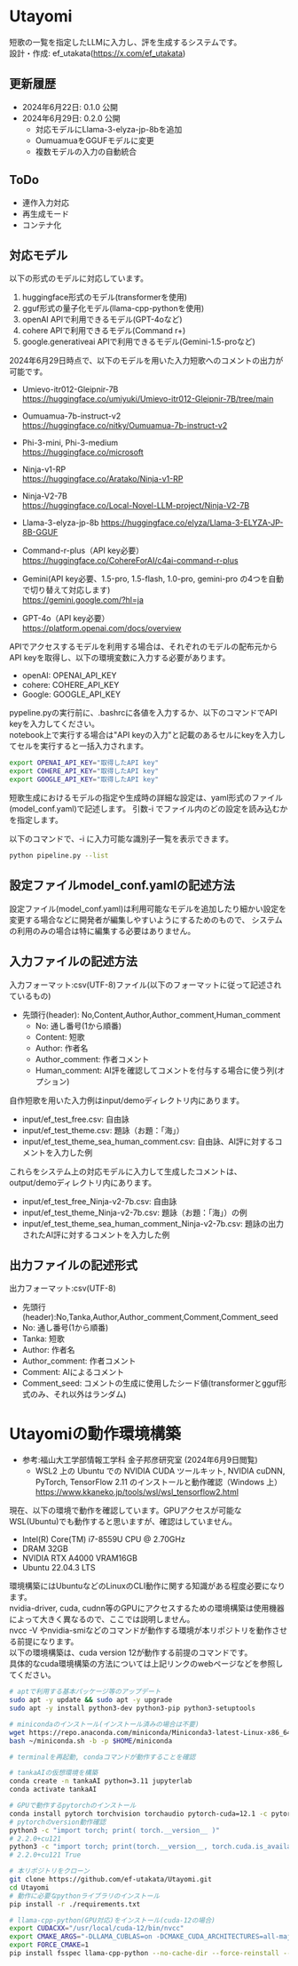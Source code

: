 # Utayomi
短歌の一覧を指定したLLMに入力し、評を生成するシステムです。  
設計・作成: ef_utakata(https://x.com/ef_utakata)

## 更新履歴
* 2024年6月22日: 0.1.0 公開
* 2024年6月29日: 0.2.0 公開
    * 対応モデルにLlama-3-elyza-jp-8bを追加
    * OumuamuaをGGUFモデルに変更
    * 複数モデルの入力の自動統合

## ToDo
* 連作入力対応
* 再生成モード
* コンテナ化

## 対応モデル
以下の形式のモデルに対応しています。
1. huggingface形式のモデル(transformerを使用)
2. gguf形式の量子化モデル(llama-cpp-pythonを使用)
3. openAI APIで利用できるモデル(GPT-4oなど)
4. cohere APIで利用できるモデル(Command r+)
5. google.generativeai APIで利用できるモデル(Gemini-1.5-proなど)

2024年6月29日時点で、以下のモデルを用いた入力短歌へのコメントの出力が可能です。

* Umievo-itr012-Gleipnir-7B  
https://huggingface.co/umiyuki/Umievo-itr012-Gleipnir-7B/tree/main

* Oumuamua-7b-instruct-v2  
https://huggingface.co/nitky/Oumuamua-7b-instruct-v2

* Phi-3-mini, Phi-3-medium  
https://huggingface.co/microsoft

* Ninja-v1-RP  
https://huggingface.co/Aratako/Ninja-v1-RP

* Ninja-V2-7B  
https://huggingface.co/Local-Novel-LLM-project/Ninja-V2-7B

* Llama-3-elyza-jp-8b
https://huggingface.co/elyza/Llama-3-ELYZA-JP-8B-GGUF

* Command-r-plus（API key必要）  
https://huggingface.co/CohereForAI/c4ai-command-r-plus

* Gemini(API key必要、1.5-pro, 1.5-flash, 1.0-pro, gemini-pro の4つを自動で切り替えて対応します)  
https://gemini.google.com/?hl=ja

* GPT-4o（API key必要）  
https://platform.openai.com/docs/overview

APIでアクセスするモデルを利用する場合は、それぞれのモデルの配布元からAPI keyを取得し、以下の環境変数に入力する必要があります。
* openAI: OPENAI_API_KEY
* cohere: COHERE_API_KEY
* Google: GOOGLE_API_KEY

pypeline.pyの実行前に、.bashrcに各値を入力するか、以下のコマンドでAPI keyを入力してください。  
notebook上で実行する場合は"API keyの入力"と記載のあるセルにkeyを入力してセルを実行すると一括入力されます。

```bash
export OPENAI_API_KEY="取得したAPI key"
export COHERE_API_KEY="取得したAPI key"
export GOOGLE_API_KEY="取得したAPI key"
```

短歌生成におけるモデルの指定や生成時の詳細な設定は、yaml形式のファイル(model_conf.yaml)で記述します。
引数-i でファイル内のどの設定を読み込むかを指定します。

以下のコマンドで、-i に入力可能な識別子一覧を表示できます。

```bash
python pipeline.py --list 
```

## 設定ファイルmodel_conf.yamlの記述方法
設定ファイル(model_conf.yaml)は利用可能なモデルを追加したり細かい設定を変更する場合などに開発者が編集しやすいようにするためのもので、
システムの利用のみの場合は特に編集する必要はありません。

## 入力ファイルの記述方法
入力フォーマット:csv(UTF-8)ファイル(以下のフォーマットに従って記述されているもの)
* 先頭行(header): No,Content,Author,Author_comment,Human_comment
    * No: 通し番号(1から順番)
    * Content: 短歌
    * Author: 作者名
    * Author_comment: 作者コメント
    * Human_comment: AI評を確認してコメントを付与する場合に使う列(オプション)

自作短歌を用いた入力例はinput/demoディレクトリ内にあります。

* input/ef_test_free.csv: 自由詠
* input/ef_test_theme.csv: 題詠（お題：「海」）
* input/ef_test_theme_sea_human_comment.csv: 自由詠、AI評に対するコメントを入力した例

これらをシステム上の対応モデルに入力して生成したコメントは、output/demoディレクトリ内にあります。

* input/ef_test_free_Ninja-v2-7b.csv: 自由詠
* input/ef_test_theme_Ninja-v2-7b.csv: 題詠（お題：「海」）の例
* input/ef_test_theme_sea_human_comment_Ninja-v2-7b.csv: 題詠の出力されたAI評に対するコメントを入力した例

## 出力ファイルの記述形式
出力フォーマット:csv(UTF-8)
* 先頭行(header):No,Tanka,Author,Author_comment,Comment,Comment_seed
* No: 通し番号(1から順番)
* Tanka: 短歌
* Author: 作者名
* Author_comment: 作者コメント
* Comment: AIによるコメント
* Comment_seed: コメントの生成に使用したシード値(transformerとgguf形式のみ、それ以外はランダム)

# Utayomiの動作環境構築
* 参考:福山大工学部情報工学科 金子邦彦研究室 (2024年6月9日閲覧)  
    * WSL2 上の Ubuntu での NVIDIA CUDA ツールキット, NVIDIA cuDNN, PyTorch, TensorFlow 2.11 のインストールと動作確認（Windows 上）   
        https://www.kkaneko.jp/tools/wsl/wsl_tensorflow2.html  

現在、以下の環境で動作を確認しています。GPUアクセスが可能なWSL(Ubuntu)でも動作すると思いますが、確認はしていません。
* Intel(R) Core(TM) i7-8559U CPU @ 2.70GHz
* DRAM 32GB
* NVIDIA RTX A4000 VRAM16GB
* Ubuntu 22.04.3 LTS

環境構築にはUbuntuなどのLinuxのCLI動作に関する知識がある程度必要になります。  
nvidia-driver, cuda, cudnn等のGPUにアクセスするための環境構築は使用機器によって大きく異なるので、ここでは説明しません。  
nvcc -V やnvidia-smiなどのコマンドが動作する環境が本リポジトリを動作させる前提になります。  
以下の環境構築は、cuda version 12が動作する前提のコマンドです。  
具体的なcuda環境構築の方法については上記リンクのwebページなどを参照してください。  

```bash
# aptで利用する基本パッケージ等のアップデート
sudo apt -y update && sudo apt -y upgrade
sudo apt -y install python3-dev python3-pip python3-setuptools

# minicondaのインストール(インストール済みの場合は不要)
wget https://repo.anaconda.com/miniconda/Miniconda3-latest-Linux-x86_64.sh -O ~/miniconda.sh
bash ~/miniconda.sh -b -p $HOME/miniconda

# terminalを再起動, condaコマンドが動作することを確認

# tankaAIの仮想環境を構築
conda create -n tankaAI python=3.11 jupyterlab
conda activate tankaAI

# GPUで動作するpytorchのインストール
conda install pytorch torchvision torchaudio pytorch-cuda=12.1 -c pytorch -c nvidia
# pytorchのversion動作確認
python3 -c "import torch; print( torch.__version__ )"
# 2.2.0+cu121
python3 -c "import torch; print(torch.__version__, torch.cuda.is_available())"
# 2.2.0+cu121 True 

# 本リポジトリをクローン
git clone https://github.com/ef-utakata/Utayomi.git
cd Utayomi
# 動作に必要なpythonライブラリのインストール
pip install -r ./requirements.txt

# llama-cpp-python(GPU対応)をインストール(cuda-12の場合)
export CUDACXX="/usr/local/cuda-12/bin/nvcc"
export CMAKE_ARGS="-DLLAMA_CUBLAS=on -DCMAKE_CUDA_ARCHITECTURES=all-major"
export FORCE_CMAKE=1 
pip install fsspec llama-cpp-python --no-cache-dir --force-reinstall --upgrade